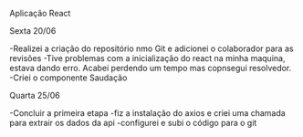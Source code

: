 Aplicação React

Sexta 20/06

-Realizei a criação do repositório nmo Git e adicionei o colaborador para as revisões
-Tive problemas com a inicialização do react na minha maquina, estava dando erro. Acabei perdendo um tempo mas copnsegui resolvedor.
-Criei o componente Saudação


Quarta 25/06

-Concluir a primeira etapa
-fiz a instalação do axios e criei uma chamada para extrair os dados da api
-configurei e subi o código para o git
